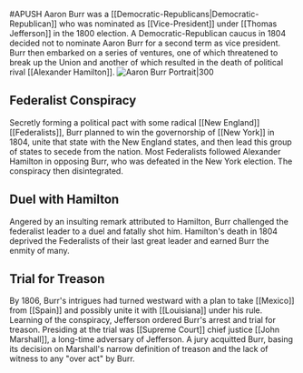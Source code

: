 #APUSH
Aaron Burr was a [[Democratic-Republicans|Democratic-Republican]] who was nominated as [[Vice-President]] under [[Thomas Jefferson]] in the 1800 election. A Democratic-Republican caucus in 1804 decided not to nominate Aaron Burr for a second term as vice president. Burr then embarked on a series of ventures, one of which threatened to break up the Union and another of which resulted in the death of political rival [[Alexander Hamilton]].
![Aaron Burr Portrait|300](https://upload.wikimedia.org/wikipedia/commons/8/8a/Aaron_Burr_post-failure.jpg)
## Federalist Conspiracy
Secretly forming a political pact with some radical [[New England]] [[Federalists]], Burr planned to win the governorship of [[New York]] in 1804, unite that state with the New England states, and then lead this group of states to secede from the nation. Most Federalists followed Alexander Hamilton in opposing Burr, who was defeated in the New York election. The conspiracy then disintegrated.
## Duel with Hamilton
Angered by an insulting remark attributed to Hamilton, Burr challenged the federalist leader to a duel and fatally shot him. Hamilton's death in 1804 deprived the Federalists of their last great leader and earned Burr the enmity of many.
## Trial for Treason
By 1806, Burr's intrigues had turned westward with a plan to take [[Mexico]] from [[Spain]] and possibly unite it with [[Louisiana]] under his rule. Learning of the conspiracy, Jefferson ordered Burr's arrest and trial for treason. Presiding at the trial was [[Supreme Court]] chief justice [[John Marshall]], a long-time adversary of Jefferson. A jury acquitted Burr, basing its decision on Marshall's narrow definition of treason and the lack of witness to any "over act" by Burr.